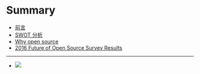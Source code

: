 # Summary

* [前言](README.md)
* [SWOT 分析](swot.md)
* [Why open source](why-open-source.md)
* [2016 Future of Open Source Survey Results](2016-future-of-open-source-survey-results.md)

----

* ![](https://img.shields.io/badge/%E8%87%BA%E7%81%A3%E9%96%8B%E6%BA%90%E8%BB%9F%E9%AB%94%E5%8D%94%E4%BD%9C%E5%B7%A5%E5%9D%8A-TWOSS-orange.svg)



